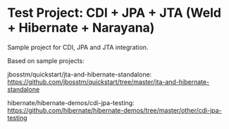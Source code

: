 Test Project: CDI + JPA + JTA (Weld + Hibernate + Narayana)
===========================================================

Sample project for CDI, JPA and JTA integration.


Based on sample projects:

jbosstm/quickstart/jta-and-hibernate-standalone: https://github.com/jbosstm/quickstart/tree/master/jta-and-hibernate-standalone

hibernate/hibernate-demos/cdi-jpa-testing: https://github.com/hibernate/hibernate-demos/tree/master/other/cdi-jpa-testing

